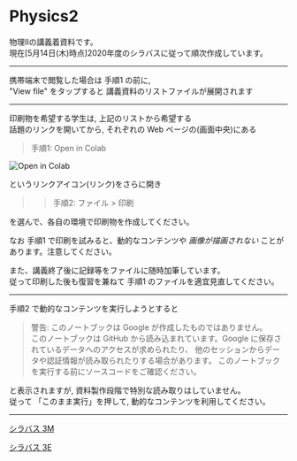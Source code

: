 # Physics2

物理IIの講義着資料です。  
現在[5月14日(木)時点]2020年度のシラバスに従って順次作成しています。

---
携帯端末で閲覧した場合は 手順1 の前に,   
"View file" をタップすると
講義資料のリストファイルが展開されます

---

印刷物を希望する学生は, 上記のリストから希望する  
話題のリンクを開いてから, それぞれの Web ページの(画面中央)にある

> 手順1: Open in Colab

![Open in Colab](https://camo.githubusercontent.com/52feade06f2fecbf006889a904d221e6a730c194/68747470733a2f2f636f6c61622e72657365617263682e676f6f676c652e636f6d2f6173736574732f636f6c61622d62616467652e737667)

というリンクアイコン(リンク)をさらに開き
>> 手順2: ファイル > 印刷

を選んで、各自の環境で印刷物を作成してください。

なお 手順1 で印刷を試みると、動的なコンテンツや
*画像が描画されない* ことがあります。注意してください。

また、講義終了後に記録等をファイルに随時加筆しています。  
従って印刷した後も復習を兼ねて 手順1 のファイルを適宜見直してください。

---
手順2 で動的なコンテンツを実行しようとすると
> 警告: このノートブックは Google が作成したものではありません。  
> このノートブックは GitHub から読み込まれています。Google に保存されているデータへのアクセスが求められたり、
> 他のセッションからデータや認証情報が読み取られたりする場合があります。
> このノートブックを実行する前にソースコードをご確認ください。

と表示されますが, 資料製作段階で特別な読み取りはしていません。  
従って 「このまま実行」を押して, 動的なコンテンツを利用してください。

---
[シラバス 3M](https://syllabus.kosen-k.go.jp/Pages/PublicSyllabus?school_id=08&department_id=11&subject_id=0058&year=2018&lang=ja)

[シラバス 3E](https://syllabus.kosen-k.go.jp/Pages/PublicSyllabus?school_id=08&department_id=11&subject_id=0059&year=2018&lang=ja)
